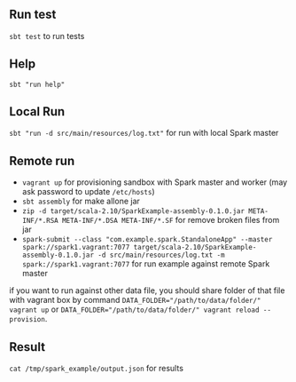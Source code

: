 ## Run test

`sbt test` to run tests

## Help

`sbt "run help"`

## Local Run

`sbt "run -d src/main/resources/log.txt"` for run with local Spark master

## Remote run

* `vagrant up` for provisioning sandbox with Spark master and worker (may ask password to update `/etc/hosts`)
* `sbt assembly` for make allone jar
* `zip -d target/scala-2.10/SparkExample-assembly-0.1.0.jar META-INF/*.RSA META-INF/*.DSA META-INF/*.SF` for remove broken files from jar
* `spark-submit --class "com.example.spark.StandaloneApp" --master spark://spark1.vagrant:7077 target/scala-2.10/SparkExample-assembly-0.1.0.jar -d src/main/resources/log.txt -m spark://spark1.vagrant:7077` for run example against remote Spark master

if you want to run against other data file, you should share folder of that file with vagrant box by command `DATA_FOLDER="/path/to/data/folder/" vagrant up` or `DATA_FOLDER="/path/to/data/folder/" vagrant reload --provision`.

## Result

`cat /tmp/spark_example/output.json` for results
